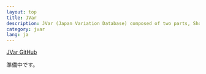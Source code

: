 ```yaml
---
layout: top
title: JVar
description: JVar (Japan Variation Database) composed of two parts, Short Genetic Variation (JVar-SNP) and Structural Variation (JVar-SV).
category: jvar
lang: ja
---
```


[JVar GitHub](https://github.com/ddbj/jvar)  

準備中です。